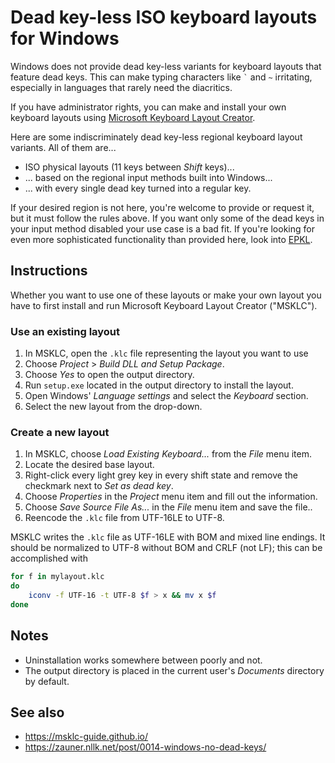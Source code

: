 # Dead key-less ISO keyboard layouts for Windows

Windows does not provide dead key-less variants for keyboard layouts that
feature dead keys. This can make typing characters like `` ` `` and `~`
irritating, especially in languages that rarely need the diacritics.

If you have administrator rights, you can make and install your own keyboard
layouts using [Microsoft Keyboard Layout Creator][url-msklc].

Here are some indiscriminately dead key-less regional keyboard layout variants.
All of them are...

- ISO physical layouts (11 keys between _Shift_ keys)...
- ... based on the regional input methods built into Windows...
- ... with every single dead key turned into a regular key.

If your desired region is not here, you're welcome to provide or request it,
but it must follow the rules above. If you want only some of the dead keys in
your input method disabled your use case is a bad fit. If you're looking for
even more sophisticated functionality than provided here, look into
[EPKL][url-epkl].

## Instructions

Whether you want to use one of these layouts or make your own layout you have
to first install and run Microsoft Keyboard Layout Creator ("MSKLC").

### Use an existing layout

1. In MSKLC, open the `.klc` file representing the layout you want to use
2. Choose _Project_ > _Build DLL and Setup Package_.
3. Choose _Yes_ to open the output directory.
4. Run `setup.exe` located in the output directory to install the layout.
5. Open Windows' _Language settings_ and select the _Keyboard_ section.
6. Select the new layout from the drop-down.

### Create a new layout

1. In MSKLC, choose _Load Existing Keyboard..._ from the _File_ menu item.
2. Locate the desired base layout.
3. Right-click every light grey key in every shift state and remove the
   checkmark next to _Set as dead key_.
4. Choose _Properties_ in the _Project_ menu item and fill out the information.
5. Choose _Save Source File As..._ in the _File_ menu item and save the file..
6. Reencode the `.klc` file from UTF-16LE to UTF-8.

MSKLC writes the `.klc` file as UTF-16LE with BOM and mixed line endings. It
should be normalized to UTF-8 without BOM and CRLF (not LF); this can be
accomplished with

```sh
for f in mylayout.klc
do
    iconv -f UTF-16 -t UTF-8 $f > x && mv x $f
done
```

## Notes

- Uninstallation works somewhere between poorly and not.
- The output directory is placed in the current user's _Documents_ directory by
  default.

## See also

- https://msklc-guide.github.io/
- https://zauner.nllk.net/post/0014-windows-no-dead-keys/

[url-dead-key]: https://en.wikipedia.org/wiki/Dead_key "Wikipedia: dead key"
[url-epkl]: https://github.com/DreymaR/BigBagKbdTrixPKL "DreymaR's Big Bag of Keyboard Tricks for EPKL"
[url-msklc]: https://www.microsoft.com/en-us/download/details.aspx?id=102134 "Download MSKLC"
